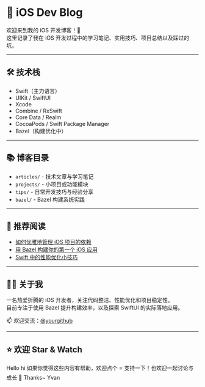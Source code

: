 # 🍎 iOS Dev Blog

欢迎来到我的 iOS 开发博客！🚀  
这里记录了我在 iOS 开发过程中的学习笔记、实用技巧、项目总结以及踩过的坑。

---

## 🛠 技术栈

- Swift（主力语言）
- UIKit / SwiftUI
- Xcode
- Combine / RxSwift
- Core Data / Realm
- CocoaPods / Swift Package Manager
- Bazel（构建优化中）

---

## 📚 博客目录

- `articles/` - 技术文章与学习笔记
- `projects/` - 小项目或功能模块
- `tips/` - 日常开发技巧与经验分享
- `bazel/` - Bazel 构建系统实践

---

## 🧩 推荐阅读

- [如何优雅地管理 iOS 项目的依赖](articles/dependency-management.md)
- [用 Bazel 构建你的第一个 iOS 应用](bazel/first-ios-app-with-bazel.md)
- [Swift 中的性能优化小技巧](tips/swift-performance.md)

---

## 🧑‍💻 关于我

一名热爱折腾的 iOS 开发者，关注代码整洁、性能优化和项目稳定性。  
目前专注于使用 Bazel 提升构建效率，以及探索 SwiftUI 的实际落地应用。

📫 欢迎交流：[@yourgithub](https://github.com/yourgithub)

---

## ⭐️ 欢迎 Star & Watch
Hello hi
如果你觉得这些内容有帮助，欢迎点个 ⭐️ 支持一下！也欢迎一起讨论与成长 🙌
Thanks~ Yvan
